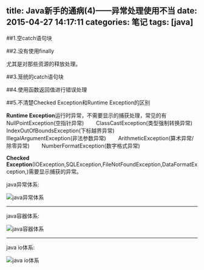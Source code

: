 title: Java新手的通病(4)——异常处理使用不当
date: 2015-04-27 14:17:11
categories: 笔记
tags: [java]
---

##1.空catch语句块

##2.没有使用finally

尤其是对那些资源的释放处理。

##3.笼统的catch语句块

##4.使用函数返回值进行错误处理

##5.不清楚Checked Exception和Runtime Exception的区别

**Runtime Exception**运行时异常，不需要显示的捕获处理，常见的有　　
NullPointException(空指针异常)　　
ClassCastException(类型强制转换异常)　　
IndexOutOfBoundsException(下标越界异常)　　
IllegalArgumentException(非法参数异常)　　
ArithmeticException(算术异常/除零异常)　　
NumberFormatException(数字格式异常)

**Checked Exception**(IOException,SQLException,FileNotFoundException,DataFormatException,)需要显示捕获的异常。

java异常体系:

![java异常体系](http://images.cnitblog.com/blog/367379/201306/15233816-b0fb36dcf6de4d14af4a0f8206439959.jpg)

------------------------------------------------------------------

java容器体系:

![java容器体系](http://i1153.photobucket.com/albums/p501/dmxiaoshen/hexo/javacol_zpsxzlqoyay.png)

---------------------------------------------------------------------

java io体系:

![java io体系](http://i1153.photobucket.com/albums/p501/dmxiaoshen/hexo/javaio_zpsujaf4cjd.jpg)








